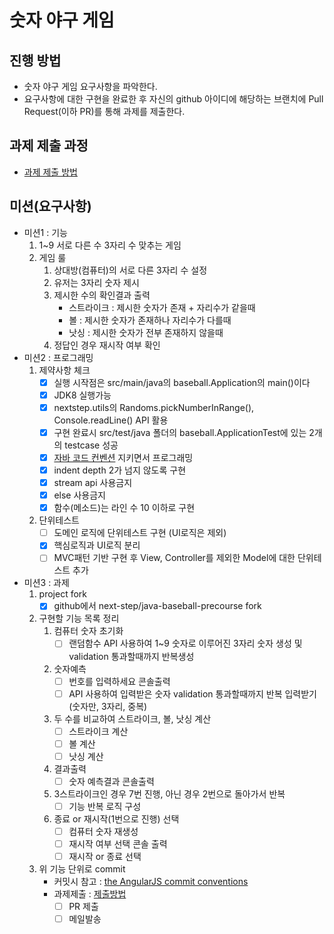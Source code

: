 # 숫자 야구 게임
## 진행 방법
* 숫자 야구 게임 요구사항을 파악한다.
* 요구사항에 대한 구현을 완료한 후 자신의 github 아이디에 해당하는 브랜치에 Pull Request(이하 PR)를 통해 과제를 제출한다.

## 과제 제출 과정
* [과제 제출 방법](https://github.com/next-step/nextstep-docs/tree/master/precourse)

## 미션(요구사항)
- 미션1 : 기능
  1. 1~9 서로 다른 수 3자리 수 맞추는 게임
  2. 게임 룰
     1. 상대방(컴퓨터)의 서로 다른 3자리 수 설정
     2. 유저는 3자리 숫자 제시
     3. 제시한 수의 확인결과 출력
        - 스트라이크 : 제시한 숫자가 존재 + 자리수가 같을때
        - 볼 : 제시한 숫자가 존재하나 자리수가 다를때
        - 낫싱 : 제시한 숫자가 전부 존재하지 않을때
     4. 정답인 경우 재시작 여부 확인
- 미션2 : 프로그래밍
  1. 제약사항 체크
     - [x] 실행 시작점은 src/main/java의 baseball.Application의 main()이다
     - [x] JDK8 실행가능
     - [x] nextstep.utils의 Randoms.pickNumberInRange(), Console.readLine() API 활용
     - [x] 구현 완료시 src/test/java 폴더의 baseball.ApplicationTest에 있는 2개의 testcase 성공 
     - [x] [자바 코드 컨벤션](https://naver.github.io/hackday-conventions-java/) 지키면서 프로그래밍
     - [x] indent depth 2가 넘지 않도록 구현
     - [x] stream api 사용금지
     - [x] else 사용금지
     - [x] 함수(메소드)는 라인 수 10 이하로 구현
  2. 단위테스트 
     - [ ] 도메인 로직에 단위테스트 구현 (UI로직은 제외)
     - [x] 핵심로직과 UI로직 분리
     - [ ] MVC패턴 기반 구현 후 View, Controller를 제외한 Model에 대한 단위테스트 추가
- 미션3 : 과제
  1. project fork
     - [x] github에서 next-step/java-baseball-precourse fork
  2. 구현할 기능 목록 정리
     1. 컴퓨터 숫자 초기화
        - [ ] 랜덤함수 API 사용하여 1~9 숫자로 이루어진 3자리 숫자 생성 및 validation 통과할때까지 반복생성
     2. 숫자예측
        - [ ] 번호를 입력하세요 콘솔출력
        - [ ] API 사용하여 입력받은 숫자 validation 통과할때까지 반복 입력받기 (숫자만, 3자리, 중복)
     4. 두 수를 비교하여 스트라이크, 볼, 낫싱 계산
        - [ ] 스트라이크 계산
        - [ ] 볼 계산
        - [ ] 낫싱 계산
     5. 결과출력
        - [ ] 숫자 예측결과 콘솔출력
     6. 3스트라이크인 경우 7번 진행, 아닌 경우 2번으로 돌아가서 반복
        - [ ] 기능 반복 로직 구성
     7. 종료 or 재시작(1번으로 진행) 선택
        - [ ] 컴퓨터 숫자 재생성
        - [ ] 재시작 여부 선택 콘솔 출력
        - [ ] 재시작 or 종료 선택 
  3. 위 기능 단위로 commit
     - 커밋시 참고 : [the AngularJS commit conventions](https://gist.github.com/stephenparish/9941e89d80e2bc58a153/)
     - 과제제출 : [제출방법](https://github.com/next-step/nextstep-docs/tree/master/precourse)
       - [ ] PR 제출
       - [ ] 메일발송
